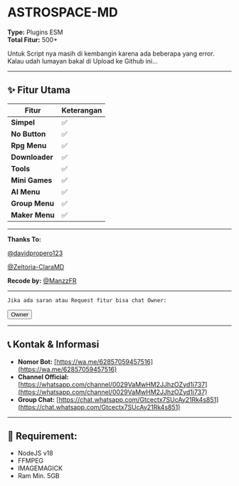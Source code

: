 # ASTROSPACE-MD

**Type:** Plugins ESM  
**Total Fitur:** 500+  

Untuk Script nya masih di kembangin karena ada beberapa yang error.  
Kalau udah lumayan bakal di Upload ke Github ini...

---

## ✨ Fitur Utama  
| **Fitur**       | **Keterangan** |
|------------------|----------------|
| **Simpel**      | ✅              |
| **No Button**   | ✅              |
| **Rpg Menu**    | ✅              |
| **Downloader**  | ✅              |
| **Tools**       | ✅              |
| **Mini Games**  | ✅              |
| **AI Menu**     | ✅              |
| **Group Menu**  | ✅              |
| **Maker Menu**  | ✅              |

---

**Thanks To:**

[@davidpropero123](https://github.com/davidprospero123)

[@Zeltoria-ClaraMD](https://github.com/Zeltoria/Clara-MD)

**Recode by:**
[@ManzzFR](https://github.com/ManzzFR)  

---

`Jika ada saran atau Request fitur bisa chat Owner:`

<a href="https://wa.me/19419318284" target="_blank"><button>Owner</button></a>

---

## 📞 **Kontak & Informasi**  
- **Nomor Bot:** [https://wa.me/62857059457516](https://wa.me/62857059457516)
- **Channel Official:** [https://whatsapp.com/channel/0029VaMwHM2JJhzOZyd1i737](https://whatsapp.com/channel/0029VaMwHM2JJhzOZyd1i737)
- **Group Chat:** [https://chat.whatsapp.com/Gtcectx7SUcAy21Rk4s851](https://chat.whatsapp.com/Gtcectx7SUcAy21Rk4s851)

---

## 📝 **Requirement**:
- NodeJS v18
- FFMPEG
- IMAGEMAGICK
- Ram Min. 5GB
